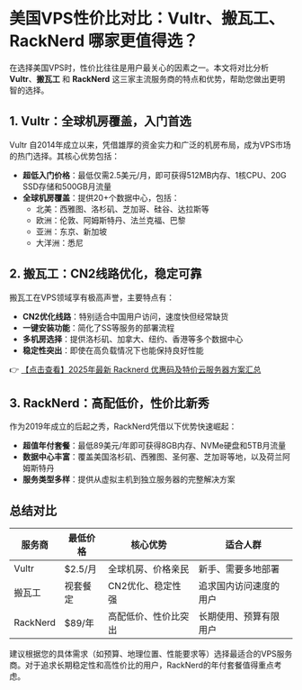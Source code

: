 # 美国VPS性价比对比：Vultr、搬瓦工、RackNerd 哪家更值得选？

在选择美国VPS时，性价比往往是用户最关心的因素之一。本文将对比分析 **Vultr**、**搬瓦工** 和 **RackNerd** 这三家主流服务商的特点和优势，帮助您做出更明智的选择。

## 1. Vultr：全球机房覆盖，入门首选

Vultr 自2014年成立以来，凭借雄厚的资金实力和广泛的机房布局，成为VPS市场的热门选择。其核心优势包括：

- **超低入门价格**：最低仅需2.5美元/月，即可获得512MB内存、1核CPU、20G SSD存储和500GB月流量
- **全球机房覆盖**：提供20+个数据中心，包括：
  - 北美：西雅图、洛杉矶、芝加哥、硅谷、达拉斯等
  - 欧洲：伦敦、阿姆斯特丹、法兰克福、巴黎
  - 亚洲：东京、新加坡
  - 大洋洲：悉尼

## 2. 搬瓦工：CN2线路优化，稳定可靠

搬瓦工在VPS领域享有极高声誉，主要特点有：

- **CN2优化线路**：特别适合中国用户访问，速度快但经常缺货
- **一键安装功能**：简化了SS等服务的部署流程
- **多机房选择**：提供洛杉矶、加拿大、纽约、香港等多个数据中心
- **稳定性突出**：即使在高负载情况下也能保持良好性能

👉 [【点击查看】2025年最新 Racknerd 优惠码及特价云服务器方案汇总](https://bit.ly/Rack_Nerd)

## 3. RackNerd：高配低价，性价比新秀

作为2019年成立的后起之秀，RackNerd凭借以下优势快速崛起：

- **超值年付套餐**：最低89美元/年即可获得8GB内存、NVMe硬盘和5TB月流量
- **数据中心丰富**：覆盖美国洛杉矶、西雅图、圣何塞、芝加哥等地，以及荷兰阿姆斯特丹
- **服务类型多样**：提供从虚拟主机到独立服务器的完整解决方案

## 总结对比

| 服务商   | 最低价格 | 核心优势               | 适合人群               |
|----------|----------|------------------------|------------------------|
| Vultr    | $2.5/月  | 全球机房、价格亲民     | 新手、需要多地部署     |
| 搬瓦工   | 视套餐定 | CN2优化、稳定性强      | 追求国内访问速度的用户 |
| RackNerd | $89/年   | 高配低价、性价比突出   | 长期使用、预算有限用户 |

建议根据您的具体需求（如预算、地理位置、性能要求等）选择最适合的VPS服务商。对于追求长期稳定性和高性价比的用户，RackNerd的年付套餐值得重点考虑。